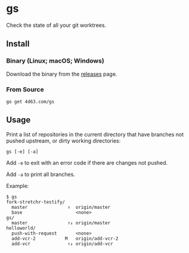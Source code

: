 # gs

Check the state of all your git worktrees.

## Install

### Binary (Linux; macOS; Windows)

Download the binary from the [releases][] page.

[releases]: https://github.com/leighmcculloch/gs/releases

### From Source

```
go get 4d63.com/gs
```

## Usage

Print a list of repositories in the current directory that have branches not
pushed upstream, or dirty working directories:

```
gs [-e] [-a]
```

Add `-e` to exit with an error code if there are changes not pushed.

Add `-a` to print all branches.

Example:

```
$ gs
fork-stretchr-testify/
  master               ↑  origin/master
  base                    <none>
gs/
  master               ↑↓ origin/master
helloworld/
  push-with-request       <none>
  add-vcr-2           M   origin/add-vcr-2
  add-vcr              ↑↓ origin/add-vcr
```

